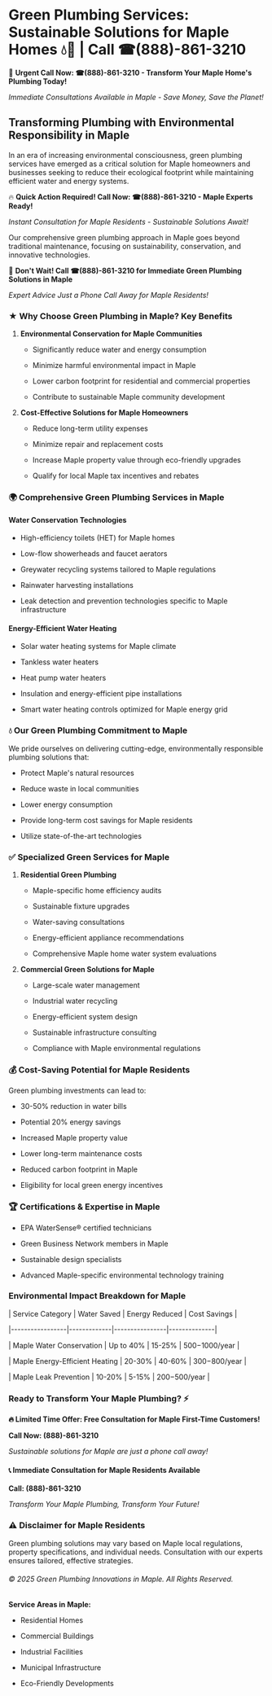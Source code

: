# Green Plumbing Services: Sustainable Solutions for Maple Homes 💧🌿 | Call ☎(888)-861-3210

🚨 **Urgent Call Now: ☎(888)-861-3210 - Transform Your Maple Home's Plumbing Today!**
*Immediate Consultations Available in Maple - Save Money, Save the Planet!*

## Transforming Plumbing with Environmental Responsibility in Maple

In an era of increasing environmental consciousness, green plumbing services have emerged as a critical solution for Maple homeowners and businesses seeking to reduce their ecological footprint while maintaining efficient water and energy systems. 

🔥 **Quick Action Required! Call Now: ☎(888)-861-3210 - Maple Experts Ready!**
*Instant Consultation for Maple Residents - Sustainable Solutions Await!*

Our comprehensive green plumbing approach in Maple goes beyond traditional maintenance, focusing on sustainability, conservation, and innovative technologies.

🚨 **Don't Wait! Call ☎(888)-861-3210 for Immediate Green Plumbing Solutions in Maple**
*Expert Advice Just a Phone Call Away for Maple Residents!*

### ★ Why Choose Green Plumbing in Maple? Key Benefits

1. **Environmental Conservation for Maple Communities** 
   - Significantly reduce water and energy consumption
   - Minimize harmful environmental impact in Maple
   - Lower carbon footprint for residential and commercial properties
   - Contribute to sustainable Maple community development

2. **Cost-Effective Solutions for Maple Homeowners** 
   - Reduce long-term utility expenses
   - Minimize repair and replacement costs
   - Increase Maple property value through eco-friendly upgrades
   - Qualify for local Maple tax incentives and rebates

### 🌍 Comprehensive Green Plumbing Services in Maple

#### Water Conservation Technologies
- High-efficiency toilets (HET) for Maple homes
- Low-flow showerheads and faucet aerators
- Greywater recycling systems tailored to Maple regulations
- Rainwater harvesting installations
- Leak detection and prevention technologies specific to Maple infrastructure

#### Energy-Efficient Water Heating
- Solar water heating systems for Maple climate
- Tankless water heaters
- Heat pump water heaters
- Insulation and energy-efficient pipe installations
- Smart water heating controls optimized for Maple energy grid

### 💧 Our Green Plumbing Commitment to Maple

We pride ourselves on delivering cutting-edge, environmentally responsible plumbing solutions that:
- Protect Maple's natural resources
- Reduce waste in local communities
- Lower energy consumption
- Provide long-term cost savings for Maple residents
- Utilize state-of-the-art technologies

### ✅ Specialized Green Services for Maple

1. **Residential Green Plumbing**
   - Maple-specific home efficiency audits
   - Sustainable fixture upgrades
   - Water-saving consultations
   - Energy-efficient appliance recommendations
   - Comprehensive Maple home water system evaluations

2. **Commercial Green Solutions for Maple**
   - Large-scale water management
   - Industrial water recycling
   - Energy-efficient system design
   - Sustainable infrastructure consulting
   - Compliance with Maple environmental regulations

### 💰 Cost-Saving Potential for Maple Residents

Green plumbing investments can lead to:
- 30-50% reduction in water bills
- Potential 20% energy savings
- Increased Maple property value
- Lower long-term maintenance costs
- Reduced carbon footprint in Maple
- Eligibility for local green energy incentives

### 🏆 Certifications & Expertise in Maple

- EPA WaterSense® certified technicians
- Green Business Network members in Maple
- Sustainable design specialists
- Advanced Maple-specific environmental technology training

### Environmental Impact Breakdown for Maple

| Service Category | Water Saved | Energy Reduced | Cost Savings |
|-----------------|-------------|----------------|--------------|
| Maple Water Conservation | Up to 40% | 15-25% | $500-$1000/year |
| Maple Energy-Efficient Heating | 20-30% | 40-60% | $300-$800/year |
| Maple Leak Prevention | 10-20% | 5-15% | $200-$500/year |

### Ready to Transform Your Maple Plumbing? ⚡

**🔥 Limited Time Offer: Free Consultation for Maple First-Time Customers!**

**Call Now: (888)-861-3210**
*Sustainable solutions for Maple are just a phone call away!*

#### 📞 Immediate Consultation for Maple Residents Available

**Call: (888)-861-3210**
*Transform Your Maple Plumbing, Transform Your Future!*

### ⚠️ Disclaimer for Maple Residents

Green plumbing solutions may vary based on Maple local regulations, property specifications, and individual needs. Consultation with our experts ensures tailored, effective strategies.

###### © 2025 Green Plumbing Innovations in Maple. All Rights Reserved.

**Service Areas in Maple:** 
- Residential Homes
- Commercial Buildings
- Industrial Facilities
- Municipal Infrastructure
- Eco-Friendly Developments